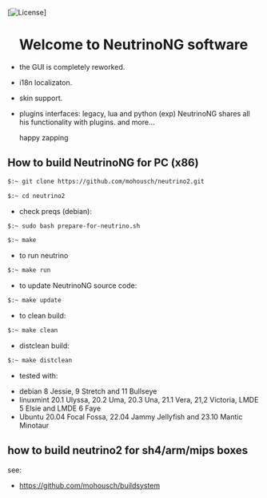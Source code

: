 [![License](https://img.shields.io/badge/License-GPL%20v2-blue.svg)]

<h1 align="center">
  Welcome to NeutrinoNG software
</h1>

- the GUI is completely reworked.
- i18n localizaton.
- skin support.
- plugins interfaces: legacy, lua and python (exp) NeutrinoNG shares all his functionality with plugins.
  and more...
  
  happy zapping

## How to build NeutrinoNG for PC (x86) ##

```bash
$:~ git clone https://github.com/mohousch/neutrino2.git
```
```bash
$:~ cd neutrino2
```

* check preqs (debian):
```bash
$:~ sudo bash prepare-for-neutrino.sh
```

```bash
$:~ make
```

* to run neutrino
```bash
$:~ make run
```

* to update NeutrinoNG source code:
```bash
$:~ make update
```

* to clean build:
```bash
$:~ make clean
```

* distclean build:
```bash
$:~ make distclean
```

* tested with:
- debian 8 Jessie, 9 Stretch and 11 Bullseye
- linuxmint 20.1 Ulyssa, 20.2 Uma, 20.3 Una, 21.1 Vera, 21,2 Victoria, LMDE 5 Elsie and LMDE 6 Faye
- Ubuntu 20.04 Focal Fossa, 22.04 Jammy Jellyfish and 23.10 Mantic Minotaur

## how to build neutrino2 for sh4/arm/mips boxes ##
see:
* https://github.com/mohousch/buildsystem






